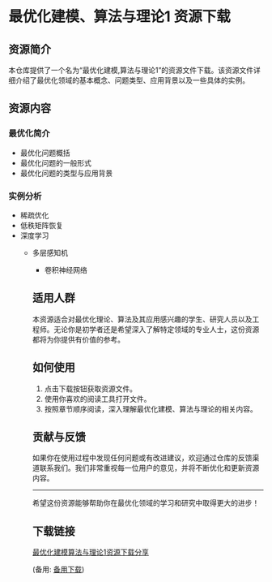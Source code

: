 # 最优化建模、算法与理论1 资源下载

## 资源简介

本仓库提供了一个名为“最优化建模,算法与理论1”的资源文件下载。该资源文件详细介绍了最优化领域的基本概念、问题类型、应用背景以及一些具体的实例。

## 资源内容

### 最优化简介
- 最优化问题概括
- 最优化问题的一般形式
- 最优化问题的类型与应用背景

### 实例分析
- 稀疏优化
- 低秩矩阵恢复
- 深度学习
  - 多层感知机
    - 卷积神经网络

    ## 适用人群

    本资源适合对最优化理论、算法及其应用感兴趣的学生、研究人员以及工程师。无论你是初学者还是希望深入了解特定领域的专业人士，这份资源都将为你提供有价值的参考。

    ## 如何使用

    1. 点击下载按钮获取资源文件。
    2. 使用你喜欢的阅读工具打开文件。
    3. 按照章节顺序阅读，深入理解最优化建模、算法与理论的相关内容。

    ## 贡献与反馈

    如果你在使用过程中发现任何问题或有改进建议，欢迎通过仓库的反馈渠道联系我们。我们非常重视每一位用户的意见，并将不断优化和更新资源内容。

    ---

    希望这份资源能够帮助你在最优化领域的学习和研究中取得更大的进步！

    ## 下载链接
    [最优化建模算法与理论1资源下载分享](https://pan.quark.cn/s/81247d0fecac) 

    (备用: [备用下载](https://pan.baidu.com/s/1Prqiy_XnHCfFjc7_5pUsow?pwd=1234))
